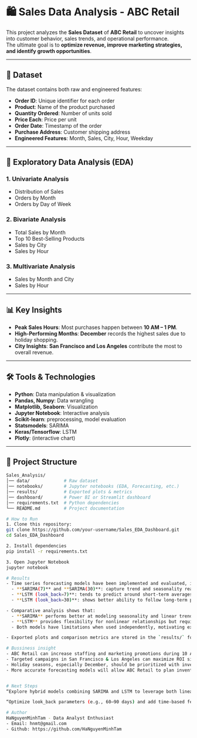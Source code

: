 # 🛍️ Sales Data Analysis - ABC Retail  

This project analyzes the **Sales Dataset** of **ABC Retail** to uncover insights into customer behavior, sales trends, and operational performance.  
The ultimate goal is to **optimize revenue, improve marketing strategies, and identify growth opportunities**.  

---

## 📂 Dataset  

The dataset contains both raw and engineered features:  

- **Order ID**: Unique identifier for each order  
- **Product**: Name of the product purchased  
- **Quantity Ordered**: Number of units sold  
- **Price Each**: Price per unit  
- **Order Date**: Timestamp of the order  
- **Purchase Address**: Customer shipping address  
- **Engineered Features**: Month, Sales, City, Hour, Weekday  

---

## 🔎 Exploratory Data Analysis (EDA)  

### 1. Univariate Analysis  
- Distribution of Sales  
- Orders by Month  
- Orders by Day of Week  

### 2. Bivariate Analysis  
- Total Sales by Month  
- Top 10 Best-Selling Products  
- Sales by City  
- Sales by Hour  

### 3. Multivariate Analysis  
- Sales by Month and City  
- Sales by Hour  

---

## 📊 Key Insights  

- **Peak Sales Hours**: Most purchases happen between **10 AM – 1 PM**.  
- **High-Performing Months**: **December** records the highest sales due to holiday shopping.  
- **City Insights**: **San Francisco and Los Angeles** contribute the most to overall revenue.  

---

## 🛠️ Tools & Technologies  

- **Python**: Data manipulation & visualization  
- **Pandas, Numpy**: Data wrangling  
- **Matplotlib, Seaborn**: Visualization  
- **Jupyter Notebook**: Interactive analysis  
- **Scikit-learn**: preprocessing, model evaluation
- **Statsmodels**: SARIMA
- **Keras/Tensorflow**: LSTM
- **Plotly**: (interactive chart)


---

## 📁 Project Structure  

```bash
Sales_Analysis/
│── data/             # Raw dataset
│── notebooks/        # Jupyter notebooks (EDA, Forecasting, etc.)
│── results/          # Exported plots & metrics
│── dashboard/        # Power BI or Streamlit dashboard
│── requirements.txt  # Python dependencies
└── README.md         # Project documentation

# How to Run
1. Clone this repository:
git clone https://github.com/your-username/Sales_EDA_Dashboard.git
cd Sales_EDA_Dashboard

2. Install dependencies
pip install -r requirements.txt

3. Open Jupyter Notebook
jupyter notebook

# Results
- Time series forecasting models have been implemented and evaluated, including:
  - **SARIMA(7)** and **SARIMA(30)**: capture trend and seasonality reasonably well but limited in modeling nonlinear patterns.
  - **LSTM (look_back=7)**: tends to predict around short-term averages, struggling with seasonal fluctuations.
  - **LSTM (look_back=30)**: shows better ability to follow long-term patterns compared to look_back=7, but still produces smoothed forecasts.

- Comparative analysis shows that:
  - **SARIMA** performs better at modeling seasonality and linear trends.
  - **LSTM** provides flexibility for nonlinear relationships but requires longer look_back windows and additional time-based features.
  - Both models have limitations when used independently, motivating exploration of hybrid approaches.

- Exported plots and comparison metrics are stored in the `results/` folder for further reference.

# Bussiness insight
- ABC Retail can increase staffing and marketing promotions during 10 AM – 1 PM to capture peak sales.
- Targeted campaigns in San Francisco & Los Angeles can maximize ROI since these cities dominate revenue.
- Holiday seasons, especially December, should be prioritized with inventory planning and bundled offers.
- More accurate forecasting models will allow ABC Retail to plan inventory and marketing campaigns with higher confidence.


# Next Steps 
“Explore hybrid models combining SARIMA and LSTM to leverage both linear and nonlinear patterns.”

“Optimize look_back parameters (e.g., 60–90 days) and add time-based features (month, day of week, holidays).”

# Author
HaNguyenMinhTam - Data Analyst Enthusiast
- Email: hnmt@gmail.com
- Github: https://github.com/HaNguyenMinhTam




